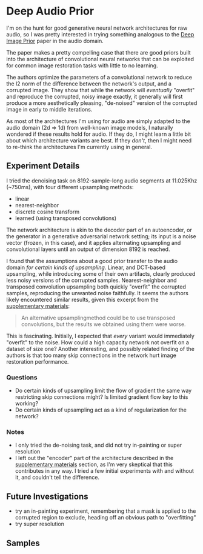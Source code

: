 # Deep Audio Prior

I'm on the hunt for good generative neural network architectures for raw audio,
so I was pretty interested in trying something analogous to the
[Deep Image Prior](https://dmitryulyanov.github.io/deep_image_prior) paper in
the audio domain.

The paper makes a pretty compelling case that there are good priors built into
the architecture of convolutional neural networks that can be exploited for
common image restoration tasks with little to no learning.

The authors optimize the parameters of a convolutional network to reduce the l2
norm of the difference between the network's output, and a corrupted image.  They
show that while the network will _eventually_ "overfit" and reproduce the
corrupted, noisy image exactly, it generally will first produce a more
aesthetically pleasing, "de-noised" version of the corrupted image in early to
middle iterations.

As most of the architectures I'm using for audio are simply adapted to the
audio domain (2d => 1d) from well-known image models, I naturally wondered if
these results hold for audio.  If they do, I might learn a little bit about which
architecture variants are best.  If they _don't_, then I might need to re-think
the architectures I'm currently using in general.


## Experiment Details
I tried the denoising task on 8192-sample-long audio segments at 11.025Khz
(~750ms), with four different upsampling methods:

- linear
- nearest-neighbor
- discrete cosine transform
- learned (using transposed convolutions)

The network architecture is akin to the decoder part of an autoencoder, or the
generator in a generative adversarial network setting; its input is a noise
vector (frozen, in this case), and it applies alternating upsampling and
convolutional layers until an output of dimension 8192 is reached.

I found that the assumptions about a good prior transfer to the audio domain
_for certain kinds of upsampling_.  Linear, and DCT-based upsampling, while
introducing some of their own artifacts, clearly produced less noisy versions
of the corrupted samples.  Nearest-neighbor and transposed convolution
upsampling both quickly "overfit" the corrupted samples, reproducing the
unwanted noise faithfully.  It seems the authors likely encountered similar
results, given this excerpt from the
[supplementary materials](https://box.skoltech.ru/index.php/s/ib52BOoV58ztuPM#pdfviewer):

> An alternative upsamplingmethod could be to use transposed convolutions,
> but the results we obtained using them were worse.

This is fascinating.  Initially, I expected that _every_ variant would
immediately "overfit" to the noise.  How could a high capacity network not
overfit on a dataset of size one?  Another interesting, and possibly related
finding of the authors is that too many skip connections in the network hurt
image restoration performance.


### Questions
- Do certain kinds of upsampling limit the flow of gradient the same way
  restricting skip connections might?  Is limited gradient flow key to this
  working?
- Do certain kinds of upsampling act as a kind of regularization for the network?

### Notes
- I only tried the de-noising task, and did not try in-painting or super
resolution
- I left out the "encoder" part of the architecture described in the
[supplementary materials](https://box.skoltech.ru/index.php/s/ib52BOoV58ztuPM#pdfviewer)
section, as I'm very skeptical that this contributes in any way.  I tried a few
initial experiments with and without it, and couldn't tell the difference.


## Future Investigations
- try an in-painting experiment, remembering that a mask is applied to the
corrupted region to exclude, heading off an obvious path to "overfitting"
- try super resolution


## Samples